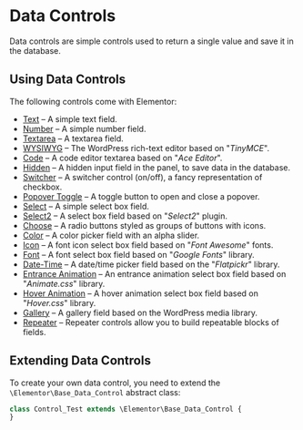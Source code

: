 # Data Controls

Data controls are simple controls used to return a single value and save it in the database.

## Using Data Controls

The following controls come with Elementor:

* [Text]() – A simple text field.
* [Number]() – A simple number field.
* [Textarea]() – A textarea field.
* [WYSIWYG]() – The WordPress rich-text editor based on "*TinyMCE*".
* [Code]() – A code editor textarea based on "*Ace Editor*".
* [Hidden]() – A hidden input field in the panel, to save data in the database.
* [Switcher]() – A switcher control (on/off), a fancy representation of checkbox.
* [Popover Toggle]() – A toggle button to open and close a popover.
* [Select]() – A simple select box field.
* [Select2]() – A select box field based on "*Select2*" plugin.
* [Choose]() – A radio buttons styled as groups of buttons with icons.
* [Color]() – A color picker field with an alpha slider.
* [Icon]() – A font icon select box field based on "*Font Awesome*" fonts.
* [Font]() – A font select box field based on "*Google Fonts*" library.
* [Date-Time]() – A date/time picker field based on the "*Flatpickr*" library.
* [Entrance Animation]() – An entrance animation select box field based on "*Animate.css*" library.
* [Hover Animation]() – A hover animation select box field based on "*Hover.css*" library.
* [Gallery]() – A gallery field based on the WordPress media library.
* [Repeater]() – Repeater controls allow you to build repeatable blocks of fields.

## Extending Data Controls

To create your own data control, you need to extend the `\Elementor\Base_Data_Control` abstract class:

```php {1}
class Control_Test extends \Elementor\Base_Data_Control {
}
```
